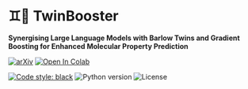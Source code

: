 # :gemini::rocket: TwinBooster

**Synergising Large Language Models with Barlow Twins and Gradient Boosting for Enhanced Molecular Property Prediction**

[![arXiv](https://img.shields.io/badge/arXiv-xyz.xyz-b31b1b.svg)](https://arxiv.org/abs/xyz.xyz)
[![Open In Colab](https://colab.research.google.com/assets/colab-badge.svg)](https://colab.research.google.com/github/maxischuh/TwinBooster/twinbooster_example.ipynb)

[![Code style: black](https://img.shields.io/badge/code%20style-black-000000.svg)](https://github.com/psf/black)
![Python version](https://img.shields.io/badge/python-v.3.8-blue)
![License](https://img.shields.io/badge/license-MIT-orange)